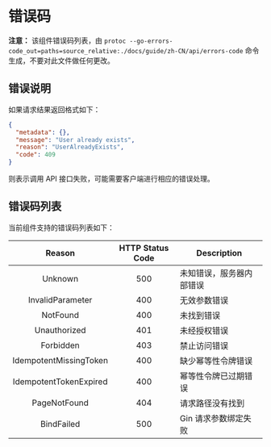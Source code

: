 # 错误码

**注意：** 该组件错误码列表，由 `protoc --go-errors-code_out=paths=source_relative:./docs/guide/zh-CN/api/errors-code` 命令生成，不要对此文件做任何更改。

## 错误说明

如果请求结果返回格式如下：
```json
{
  "metadata": {},
  "message": "User already exists",
  "reason": "UserAlreadyExists",
  "code": 409
}
```

则表示调用 API 接口失败，可能需要客户端进行相应的错误处理。

## 错误码列表

当前组件支持的错误码列表如下：

| Reason | HTTP Status Code | Description |
| :----: | :--------------: | ----------- |
| Unknown | 500 |  未知错误，服务器内部错误 |
| InvalidParameter | 400 |  无效参数错误 |
| NotFound | 400 |  未找到错误 |
| Unauthorized | 401 |  未经授权错误 |
| Forbidden | 403 |  禁止访问错误 |
| IdempotentMissingToken | 400 |  缺少幂等性令牌错误 |
| IdempotentTokenExpired | 400 |  幂等性令牌已过期错误 |
| PageNotFound | 404 |  请求路径没有找到 |
| BindFailed | 500 |  Gin 请求参数绑定失败 |

